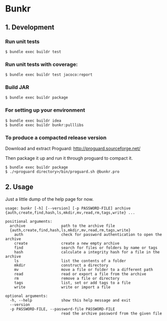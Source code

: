 # Bunkr

## 1. Development

### Run unit tests

```
$ bundle exec buildr test
```

### Run unit tests with coverage:

```
$ bundle exec buildr test jacoco:report
```

### Build JAR

```
$ bundle exec buildr package
```

### For setting up your environment

```
$ bundle exec buildr idea
$ bundle exec buildr bunkr:pulllibs
```

### To produce a compacted release version

Download and extract Proguard: http://proguard.sourceforge.net/

Then package it up and run it through proguard to compact it.

```
$ bundle exec buildr package
$ ./<proguard directory>/bin/proguard.sh @bunkr.pro
```

## 2. Usage

Just a little dump of the help page for now.

```
usage: bunkr [-h] [--version] [-p PASSWORD-FILE] archive {auth,create,find,hash,ls,mkdir,mv,read,rm,tags,write} ...

positional arguments:
  archive                path to the archive file
  {auth,create,find,hash,ls,mkdir,mv,read,rm,tags,write}
    auth                 check for password authentication to open the archive
    create               create a new empty archive
    find                 search for files or folders by name or tags
    hash                 calculate a integrity hash for a file in the archive
    ls                   list the contents of a folder
    mkdir                construct a directory
    mv                   move a file or folder to a different path
    read                 read or export a file from the archive
    rm                   remove a file or directory
    tags                 list, set or add tags to a file
    write                write or import a file

optional arguments:
  -h, --help             show this help message and exit
  --version
  -p PASSWORD-FILE, --password-file PASSWORD-FILE
                         read the archive password from the given file
```
